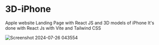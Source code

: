 # 3D-iPhone
Apple website Landing Page with React JS and 3D models of iPhone
It's done with React Js with Vite and Tailwind CSS


![Screenshot 2024-07-26 043554](https://github.com/user-attachments/assets/2fcdf8d4-5c5f-49dd-8494-d3cb2271f291)
